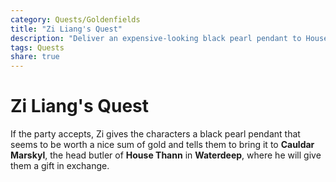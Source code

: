 ```yaml
---
category: Quests/Goldenfields
title: "Zi Liang's Quest"
description: "Deliver an expensive-looking black pearl pendant to House Thann in Waterdeep in exchange for a gift."
tags: Quests
share: true
---
```

# Zi Liang's Quest
If the party accepts, Zi gives the characters a black pearl pendant that seems to be worth a nice sum of gold and tells them to bring it to **Cauldar Marskyl**, the head butler of **House Thann** in **Waterdeep**, where he will give them a gift in exchange.